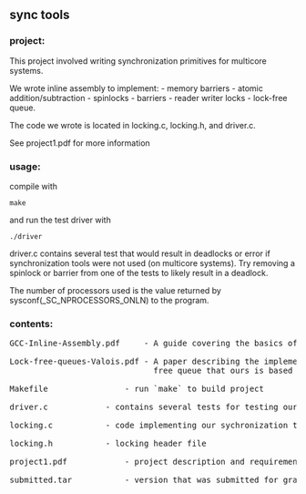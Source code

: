 ## sync tools

### project:

This project involved writing synchronization primitives for multicore systems.

We wrote inline assembly to implement:
	- memory barriers
        - atomic addition/subtraction
        - spinlocks
        - barriers
        - reader writer locks
        - lock-free queue. 

The code we wrote is located in locking.c, locking.h, and driver.c. 

See project1.pdf for more information
  
### usage:

compile with   
  
`make`  
  
and run the test driver with  
  
`./driver`  
  
  
driver.c contains several test that would result in deadlocks or error if
synchronization tools were not used (on multicore systems). Try removing a spinlock
or barrier from one of the tests to likely result in a deadlock.

The number of processors used is the value returned by sysconf(_SC_NPROCESSORS_ONLN) to the program.
  
### contents:
<pre>
GCC-Inline-Assembly.pdf     - A guide covering the basics of inline assembly

Lock-free-queues-Valois.pdf - A paper describing the implementation of a lock
                              free queue that ours is based off of

Makefile	            - run `make` to build project

driver.c		    - contains several tests for testing our sync tools

locking.c		    - code implementing our sychronization tools

locking.h		    - locking header file

project1.pdf		    - project description and requirements

submitted.tar		    - version that was submitted for grading
</pre>
